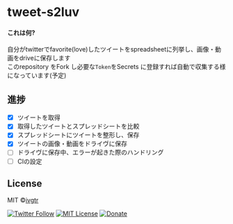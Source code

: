 # tweet-s2luv

#### これは何?  
自分がtwitterでfavorite(love)したツイートをspreadsheetに列挙し、画像・動画をdriveに保存します  
このrepository をFork し必要な`Token`をSecrets に登録すれば自動で収集する様になっています(予定)


## 進捗
- [x] ツイートを取得
- [x] 取得したツイートとスプレッドシートを比較
- [x] スプレッドシートにツイートを整形し、保存
- [x] ツイートの画像・動画をドライヴに保存
- [ ] ドライヴに保存中、エラーが起きた際のハンドリング
- [ ] CIの設定
## License
MIT ©[ivgtr](https://github.com/ivgtr)


[![Twitter Follow](https://img.shields.io/twitter/follow/mawaru_hana?style=social)](https://twitter.com/mawaru_hana) [![MIT License](http://img.shields.io/badge/license-MIT-blue.svg?style=flat)](LICENSE) [![Donate](https://img.shields.io/badge/%EF%BC%84-support-green.svg?style=flat-square)](https://www.buymeacoffee.com/ivgtr)  